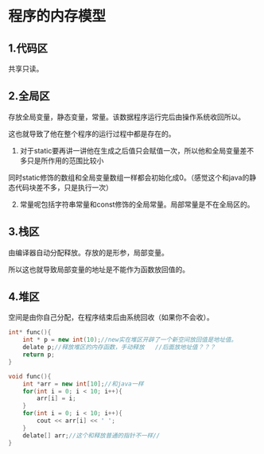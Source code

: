 # 程序的内存模型

## 1.代码区

共享只读。



## 2.全局区

存放全局变量，静态变量，常量。该数据程序运行完后由操作系统收回所以。

这也就导致了他在整个程序的运行过程中都是存在的。

1. 对于static要再讲一讲他在生成之后值只会赋值一次，所以他和全局变量差不多只是所作用的范围比较小

同时static修饰的数组和全局变量数组一样都会初始化成0。（感觉这个和java的静态代码块差不多，只是执行一次）

2. 常量呢包括字符串常量和const修饰的全局常量。局部常量是不在全局区的。



## 3.栈区

由编译器自动分配释放。存放的是形参，局部变量。

所以这也就导致局部变量的地址是不能作为函数放回值的。



## 4.堆区

空间是由你自己分配，在程序结束后由系统回收（如果你不会收）。	

```c++
int* func(){
	int * p = new int(10);//new实在堆区开辟了一个新空间放回值是地址值。
    delate p;//释放堆区的内存函数，手动释放	//后面放地址值？？？
	return p;		
}

void func(){
    int *arr = new int[10];//和java一样
    for(int i = 0; i < 10; i++){
        arr[i] = i;
    }
    for(int i = 0; i < 10; i++){
        cout << arr[i] << ' ';
    }
    delate[] arr;//这个和释放普通的指针不一样// 
}
```



